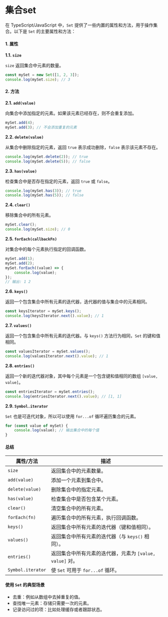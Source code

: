 # 集合set

在 TypeScript/JavaScript 中，`Set` 提供了一些内置的属性和方法，用于操作集合。以下是 `Set` 的主要属性和方法：

#### 1. 属性

**1.1. `size`**

`size` 返回集合中元素的数量。

```typescript
const mySet = new Set([1, 2, 3]);
console.log(mySet.size); // 3
```

#### 2. 方法

**2.1. `add(value)`**

向集合中添加指定的元素。如果该元素已经存在，则不会重复添加。

```typescript
mySet.add(4);
mySet.add(3); // 不会添加重复的元素
```

**2.2. `delete(value)`**

从集合中删除指定的元素，返回 `true` 表示成功删除，`false` 表示该元素不存在。

```typescript
console.log(mySet.delete(2)); // true
console.log(mySet.delete(5)); // false
```

**2.3. `has(value)`**

检查集合中是否存在指定的元素，返回 `true` 或 `false`。

```typescript
console.log(mySet.has(3)); // true
console.log(mySet.has(5)); // false
```

**2.4. `clear()`**

移除集合中的所有元素。

```typescript
mySet.clear();
console.log(mySet.size); // 0
```

**2.5. `forEach(callbackFn)`**

对集合中的每个元素执行指定的回调函数。

```typescript
mySet.add(1);
mySet.add(2);
mySet.forEach((value) => {
    console.log(value);
});
// 输出: 1 2
```

**2.6. `keys()`**

返回一个包含集合中所有元素的迭代器，迭代器的值与集合中的元素相同。

```typescript
const keysIterator = mySet.keys();
console.log(keysIterator.next().value); // 1
```

**2.7. `values()`**

返回一个包含集合中所有元素的迭代器。与 `keys()` 方法行为相同，`Set` 的键和值相同。

```typescript
const valuesIterator = mySet.values();
console.log(valuesIterator.next().value); // 1
```

**2.8. `entries()`**

返回一个新的迭代器对象，其中每个元素是一个包含键和值相同的数组 `[value, value]`。

```typescript
const entriesIterator = mySet.entries();
console.log(entriesIterator.next().value); // [1, 1]
```

**2.9. `Symbol.iterator`**

`Set` 也是可迭代对象，所以可以使用 `for...of` 循环遍历集合的元素。

```typescript
for (const value of mySet) {
    console.log(value); // 输出集合中的每个值
}
```

#### 总结

| 属性/方法             | 描述                                    |
| ----------------- | ------------------------------------- |
| `size`            | 返回集合中的元素数量。                           |
| `add(value)`      | 添加一个元素到集合中。                           |
| `delete(value)`   | 删除集合中的指定元素。                           |
| `has(value)`      | 检查集合中是否包含某个元素。                        |
| `clear()`         | 清空集合中的所有元素。                           |
| `forEach(fn)`     | 遍历集合中的所有元素，执行回调函数。                    |
| `keys()`          | 返回集合中所有元素的迭代器（键和值相同）。                 |
| `values()`        | 返回集合中所有元素的迭代器（与 `keys()` 相同）。         |
| `entries()`       | 返回集合中所有元素的迭代器，元素为 `[value, value]` 对。 |
| `Symbol.iterator` | 使 `Set` 可用于 `for...of` 循环。            |

#### 使用 `Set` 的典型场景

* 去重：例如从数组中去掉重复的值。
* 查找唯一元素：存储只需要一次的元素。
* 记录访问过的项：比如处理缓存或者跟踪状态。
